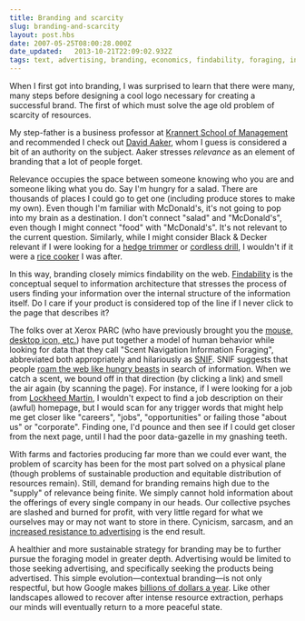 ```yaml
---
title: Branding and scarcity
slug: branding-and-scarcity
layout: post.hbs
date: 2007-05-25T08:00:28.000Z
date_updated:   2013-10-21T22:09:02.932Z
tags: text, advertising, branding, economics, findability, foraging, internet, scarcity
---
```


When I first got into branding, I was surprised to learn that there were many, many steps before designing a cool logo necessary for creating a successful brand. The first of which must solve the age old problem of scarcity of resources.<!--more-->

My step-father is a business professor at <a href="http://www.mgmt.purdue.edu/" title="Krannert">Krannert School of Management</a> and recommended I check out <a href="http://www.amazon.com/exec/obidos/search-handle-url/002-6925224-2508815?%5Fencoding=UTF8&search-type=ss&index=books&field-author=David%20A.%20Aaker" title="David Aaker on Amazon">David Aaker</a>, whom I guess is considered a bit of an authority on the subject. Aaker stresses <em>relevance</em> as an element of branding that a lot of people forget.

Relevance occupies the space between someone knowing who you are and someone liking what you do. Say I'm hungry for a salad. There are thousands of places I could go to get one (including produce stores to make my own). Even though I'm familiar with McDonald's, it's not going to pop into my brain as a destination. I don't connect "salad" and "McDonald's", even though I might connect "food" with "McDonald's". It's not relevant to the current question. Similarly, while I might consider Black &amp; Decker relevant if I were looking for a <a href="http://www.blackanddecker.com/ProductGuide/CategoryOverview.aspx?cPath=1498.1668" title="Hedgetrimmer at BlackAndDecker.com">hedge trimmer</a> or <a href="http://www.blackanddecker.com/ProductGuide/CategoryOverview.aspx?cPath=1496.1501" title="Cordless drills at BlackAndDecker.com">cordless drill</a>, I wouldn't if it were a <a href="http://www.blackanddeckerappliances.com/product-138.html" title="Rice cooker and BlackAndDecker.com">rice cooker</a> I was after.

In this way, branding closely mimics findability on the web. <a href="http://findability.org/" title="Findability.org">Findability</a> is the conceptual sequel to information architecture that stresses the process of users finding your information over the internal structure of the information itself. Do I care if your product is considered top of the line if I never click to the page that describes it?

The folks over at Xerox PARC (who have previously brought you the <a href="http://en.wikipedia.org/wiki/Xerox_Alto" title="Alto on Wikipedia">mouse, desktop icon, etc.</a>) have put together a model of human behavior while looking for data that they call "Scent Navigation Information Foraging", abbreviated both appropriately and hilariously as <a href="http://citeseer.ist.psu.edu/pirolli03snifact.html" title="What is this CiteSeer site? It looks awesome!">SNIF</a>. SNIF suggests that people <a href="http://www.useit.com/alertbox/20030630.html" title="Nielson to the rescue">roam the web like hungry beasts</a> in search of information. When we catch a scent, we bound off in that direction (by clicking a link) and smell the air again (by scanning the page). For instance, if I were looking for a job from <a href="http://www.lockheedmartin.com/" title="Yay, missiles!">Lockheed Martin</a>, I wouldn't expect to find a job description on their (awful) homepage, but I would scan for any trigger words that might help me get closer like "careers", "jobs", "opportunities" or failing those "about us" or "corporate". Finding one, I'd pounce and then see if I could get closer from the next page, until I had the poor data-gazelle in my gnashing teeth.

With farms and factories producing far more than we could ever want, the problem of scarcity has been for the most part solved on a physical plane (though problems of sustainable production and equitable distribution of resources remain). Still, demand for branding remains high due to the "supply" of relevance being finite. We simply cannot hold information about the offerings of every single company in our heads. Our collective psyches are slashed and burned for profit, with very little regard for what we ourselves may or may not want to store in there. Cynicism, sarcasm, and an <a href="http://www.clickz.com/showPage.html?page=3616001" title="Banner ad blindness">increased resistance to advertising</a> is the end result.

A healthier and more sustainable strategy for branding may be to further pursue the foraging model in greater depth. Advertising would be limited to those seeking advertising, and specifically seeking the products being advertised. This simple evolution&mdash;contextual branding&mdash;is not only respectful, but how Google makes <a href="https://adwords.google.com/" title="Adwords, duh!">billions of dollars a year</a>. Like other landscapes allowed to recover after intense resource extraction, perhaps our minds will eventually return to a more peaceful state.
